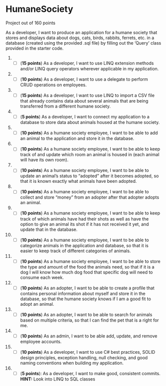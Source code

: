 # HumaneSociety  
Project out of 160 points  

As a developer, I want to produce an application for a humane society that stores and displays data about dogs, cats, birds, rabbits, ferrets, etc. in a database (created using the provided .sql file) by filling out the ‘Query’ class provided in the starter code.  
1. - [ ] (**15 points**) As a developer, I want to use LINQ extension methods and/or LINQ query operators wherever applicable in my application.  
1. - [ ] (**10 points**) As a developer, I want to use a delegate to perform CRUD operations on employees.  
1. - [ ] (**15 points**) As a developer, I want to use LINQ to import a CSV file that already contains data about several animals that are being transferred from a different humane society.  
1. - [ ] (**5 points**) As a developer, I want to connect my application to a database to store data about animals housed at the humane society.  
1. - [ ] (**10 points**) As a humane society employee, I want to be able to add an animal to the application and store it in the database.  
1. - [ ] (**10 points**) As a humane society employee, I want to be able to keep track of and update which room an animal is housed in (each animal will have its own room).  
1. - [ ] (**10 points**) As a humane society employee, I want to be able to update an animal’s status to “adopted” after it becomes adopted, so that it is known exactly what animals have been adopted.  
1. - [ ] (**10 points**) As a humane society employee, I want to be able to collect and store “money” from an adopter after that adopter adopts an animal.  
1. - [ ] (**10 points**) As a humane society employee, I want to be able to keep track of which animals have had their shots as well as have the option to give an animal its shot if it has not received it yet, and update that in the database.  
1. - [ ] (**10 points**) As a humane society employee, I want to be able to categorize animals in the application and database, so that it is easier to keep track of different categories of animals.  
1. - [ ] (**10 points**) As a humane society employee, I want to be able to store the type and amount of the food the animals need, so that if it is a dog I will know how much dog food that specific dog will need to consume each week.  
1. - [ ] (**10 points**) As an adopter, I want to be able to create a profile that contains personal information about myself and store it in the database, so that the humane society knows if I am a good fit to adopt an animal.  
1. - [ ] (**10 points**) As an adopter, I want to be able to search for animals based on multiple criteria, so that I can find the pet that is a right for me.  
1. - [ ] (**10 points**) As an admin, I want to be able add, update, and remove employee accounts.  
1. - [ ] (**10 points**) As a developer, I want to use C# best practices, SOLID design principles, exception handling, null checking, and good naming conventions when building my application.  
1. - [ ] (**5 points**): As a developer, I want to make good, consistent commits.  
**HINT:** Look into LINQ to SQL classes  
